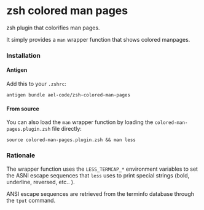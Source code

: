 # zsh colored man pages
zsh plugin that colorifies man pages.

It simply provides a `man` wrapper function that shows colored manpages.


### Installation 
#### Antigen
Add this to your `.zshrc`:
```
antigen bundle ael-code/zsh-colored-man-pages
```

#### From source
You can also load the `man` wrapper function by loading the `colored-man-pages.plugin.zsh` file directly:
```
source colored-man-pages.plugin.zsh && man less
```

### Rationale
The wrapper function uses the `LESS_TERMCAP_*` environment variables to set the ASNI escape sequences that `less` uses to print special strings (bold, underline, reversed, etc.. ).

ANSI escape sequences are retrieved from the terminfo database through the `tput` command.
